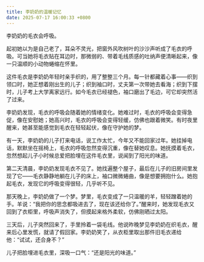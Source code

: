 ```yaml
---
title: 李奶奶的温暖记忆
date: 2025-07-17 16:00:33 +0800
---
```


李奶奶的毛衣会呼吸。

起初她以为是自己老了，耳朵不灵光，把窗外风吹树叶的沙沙声听成了毛衣的呼吸。可当她将毛衣贴在耳边时，那微弱的、带着毛线质感的吐纳声便清晰起来，像一只温顺的小动物蜷缩在怀里。

这件毛衣是李奶奶年轻时亲手织的，用了整整三个月。每一针都藏着心事——织到领口时，她正想着刚出生的儿子；织到袖口时，丈夫第一次带她去看海；织到下摆时，儿子考上大学离家远行。如今毛衣已经褪色，袖口磨出了毛边，可它却突然活了过来。

李奶奶发现，毛衣的呼吸会随着她的情绪变化。她难过时，毛衣的呼吸会变得急促，像在安慰她；她高兴时，毛衣的呼吸会变得轻缓，仿佛也跟着微笑。有时夜里醒来，她甚至能感觉到毛衣在轻轻起伏，像在守护她的梦。

有一天，李奶奶的儿子打来电话，说工作太忙，今年又不能回家过年。她挂掉电话，默默坐在摇椅上，毛衣的呼吸忽然变得沉重，像在替她叹息。她抚摸着毛衣，忽然想起儿子小时候总爱把脸埋在这件毛衣里，说闻到了阳光的味道。

第二天清晨，李奶奶发现毛衣不见了。她找遍整个屋子，最后在儿子的旧房间里发现了它——毛衣静静地躺在儿子的床上，袖口微微蜷曲，像是想要拥抱什么。她抱起毛衣，发现它的呼吸变得很轻，几乎听不见。

那天晚上，李奶奶做了一个梦。梦里，毛衣变成了一只温暖的羊，轻轻蹭着她的手。羊说：“我把你的思念都吸进去了，现在该还给你了。”醒来时，她发现毛衣又回到了衣柜里，呼吸声消失了，但摸起来格外柔软，仿佛刚晒过太阳。

三天后，儿子突然回来了，手里拎着一袋毛线。他说昨晚梦见李奶奶在织毛衣，醒来后心里发慌，就请了假回家。李奶奶笑了，从衣柜里取出那件旧毛衣递给他：“试试，还合身不？”

儿子把脸埋进毛衣里，深吸一口气：“还是阳光的味道。”

